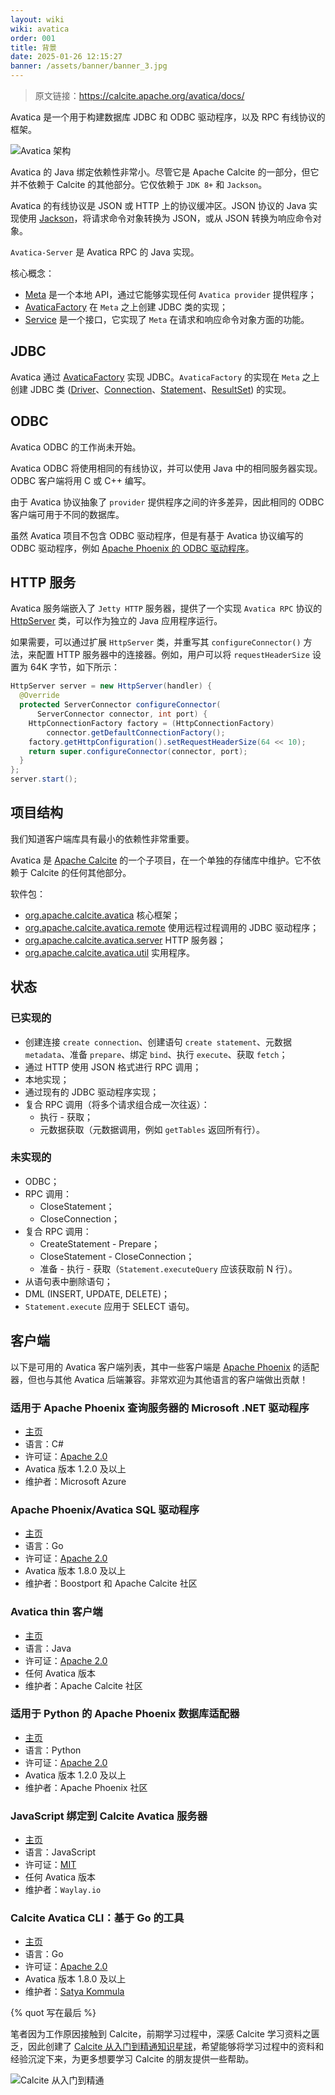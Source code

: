 ```yaml
---
layout: wiki
wiki: avatica
order: 001
title: 背景
date: 2025-01-26 12:15:27
banner: /assets/banner/banner_3.jpg
---
```


> 原文链接：https://calcite.apache.org/avatica/docs/

Avatica 是一个用于构建数据库 JDBC 和 ODBC 驱动程序，以及 RPC 有线协议的框架。

![Avatica 架构](/wiki/avatica/background/avatica-architecture.png)

Avatica 的 Java 绑定依赖性非常小。尽管它是 Apache Calcite 的一部分，但它并不依赖于 Calcite 的其他部分。它仅依赖于 `JDK 8+` 和 `Jackson`。

Avatica 的有线协议是 JSON 或 HTTP 上的协议缓冲区。JSON 协议的 Java 实现使用 [Jackson](https://github.com/FasterXML/jackson)，将请求命令对象转换为 JSON，或从 JSON 转换为响应命令对象。

`Avatica-Server` 是 Avatica RPC 的 Java 实现。

核心概念：

- [Meta](https://calcite.apache.org/avatica/javadocAggregate/org/apache/calcite/avatica/Meta.html) 是一个本地 API，通过它能够实现任何 `Avatica provider` 提供程序；
- [AvaticaFactory](https://calcite.apache.org/avatica/javadocAggregate/org/apache/calcite/avatica/AvaticaFactory.html) 在 `Meta` 之上创建 JDBC 类的实现；
- [Service](https://calcite.apache.org/avatica/javadocAggregate/org/apache/calcite/avatica/remote/Service.html) 是一个接口，它实现了 `Meta` 在请求和响应命令对象方面的功能。

## JDBC

Avatica 通过 [AvaticaFactory](https://calcite.apache.org/avatica/javadocAggregate/org/apache/calcite/avatica/AvaticaFactory.html) 实现 JDBC。`AvaticaFactory` 的实现在 `Meta` 之上创建 JDBC 类 ([Driver](https://docs.oracle.com/javase/8/docs/api//java/sql/Driver.html)、[Connection](https://docs.oracle.com/javase/8/docs/api//java/sql/Connection.html)、[Statement](https://docs.oracle.com/javase/8/docs/api//java/sql/Statement.html)、[ResultSet](https://docs.oracle.com/javase/8/docs/api//java/sql/ResultSet.html)) 的实现。

## ODBC

Avatica ODBC 的工作尚未开始。

Avatica ODBC 将使用相同的有线协议，并可以使用 Java 中的相同服务器实现。ODBC 客户端将用 C 或 C++ 编写。

由于 Avatica 协议抽象了 `provider` 提供程序之间的许多差异，因此相同的 ODBC 客户端可用于不同的数据库。

虽然 Avatica 项目不包含 ODBC 驱动程序，但是有基于 Avatica 协议编写的 ODBC 驱动程序，例如 [Apache Phoenix 的 ODBC 驱动程序](http://hortonworks.com/hadoop-tutorial/bi-apache-phoenix-odbc/)。

## HTTP 服务

Avatica 服务端嵌入了 `Jetty HTTP` 服务器，提供了一个实现 `Avatica RPC` 协议的 [HttpServer](https://calcite.apache.org/avatica/javadocAggregate/org/apache/calcite/avatica/server/HttpServer.html) 类，可以作为独立的 Java 应用程序运行。

如果需要，可以通过扩展 `HttpServer` 类，并重写其 `configureConnector()` 方法，来配置 HTTP 服务器中的连接器。例如，用户可以将 `requestHeaderSize` 设置为 64K 字节，如下所示：

```java
HttpServer server = new HttpServer(handler) {
  @Override
  protected ServerConnector configureConnector(
      ServerConnector connector, int port) {
    HttpConnectionFactory factory = (HttpConnectionFactory)
        connector.getDefaultConnectionFactory();
    factory.getHttpConfiguration().setRequestHeaderSize(64 << 10);
    return super.configureConnector(connector, port);
  }
};
server.start();
```

## 项目结构

我们知道客户端库具有最小的依赖性非常重要。

Avatica 是 [Apache Calcite](https://calcite.apache.org/) 的一个子项目，在一个单独的存储库中维护。它不依赖于 Calcite 的任何其他部分。

软件包：

- [org.apache.calcite.avatica](https://calcite.apache.org/avatica/javadocAggregate/org/apache/calcite/avatica/package-summary.html) 核心框架；
- [org.apache.calcite.avatica.remote](https://calcite.apache.org/avatica/javadocAggregate/org/apache/calcite/avatica/remote/package-summary.html) 使用远程过程调用的 JDBC 驱动程序；
- [org.apache.calcite.avatica.server](https://calcite.apache.org/avatica/javadocAggregate/org/apache/calcite/avatica/server/package-summary.html) HTTP 服务器；
- [org.apache.calcite.avatica.util](https://calcite.apache.org/avatica/javadocAggregate/org/apache/calcite/avatica/util/package-summary.html) 实用程序。

## 状态

### 已实现的

- 创建连接 `create connection`、创建语句 `create statement`、元数据 `metadata`、准备 `prepare`、绑定 `bind`、执行 `execute`、获取 `fetch`；
- 通过 HTTP 使用 JSON 格式进行 RPC 调用；
- 本地实现；
- 通过现有的 JDBC 驱动程序实现；
- 复合 RPC 调用（将多个请求组合成一次往返）：
  - 执行 - 获取；
  - 元数据获取（元数据调用，例如 `getTables` 返回所有行）。

### 未实现的

- ODBC；
- RPC 调用：
  - CloseStatement；
  - CloseConnection；
- 复合 RPC 调用：
  - CreateStatement - Prepare；
  - CloseStatement - CloseConnection；
  - 准备 - 执行 - 获取（`Statement.executeQuery` 应该获取前 N 行）。
- 从语句表中删除语句；
- DML (INSERT, UPDATE, DELETE)；
- `Statement.execute` 应用于 SELECT 语句。

## 客户端

以下是可用的 Avatica 客户端列表，其中一些客户端是 [Apache Phoenix](http://phoenix.apache.org/) 的适配器，但也与其他 Avatica 后端兼容。非常欢迎为其他语言的客户端做出贡献！

### 适用于 Apache Phoenix 查询服务器的 Microsoft .NET 驱动程序

- [主页](https://github.com/Azure/hdinsight-phoenix-sharp)
- 语言：C#
- 许可证：[Apache 2.0](https://www.apache.org/licenses/LICENSE-2.0)
- Avatica 版本 1.2.0 及以上
- 维护者：Microsoft Azure

### Apache Phoenix/Avatica SQL 驱动程序

- [主页](https://github.com/apache/calcite-avatica-go)
- 语言：Go
- 许可证：[Apache 2.0](https://www.apache.org/licenses/LICENSE-2.0)
- Avatica 版本 1.8.0 及以上
- 维护者：Boostport 和 Apache Calcite 社区

### Avatica thin 客户端

- [主页](https://calcite.apache.org/avatica)
- 语言：Java
- 许可证：[Apache 2.0](https://www.apache.org/licenses/LICENSE-2.0)
- 任何 Avatica 版本
- 维护者：Apache Calcite 社区

### 适用于 Python 的 Apache Phoenix 数据库适配器

- [主页](https://phoenix.apache.org/python.html)
- 语言：Python
- 许可证：[Apache 2.0](https://www.apache.org/licenses/LICENSE-2.0)
- Avatica 版本 1.2.0 及以上
- 维护者：Apache Phoenix 社区

### JavaScript 绑定到 Calcite Avatica 服务器

- [主页](https://github.com/waylayio/avatica-js)
- 语言：JavaScript
- 许可证：[MIT](https://opensource.org/licenses/MIT)
- 任何 Avatica 版本
- 维护者：`Waylay.io`

### Calcite Avatica CLI：基于 Go 的工具

- [主页](https://github.com/satyakommula96/calcite-cli)
- 语言：Go
- 许可证：[Apache 2.0](https://www.apache.org/licenses/LICENSE-2.0)
- Avatica 版本 1.8.0 及以上
- 维护者：[Satya Kommula](https://github.com/satyakommula96)



{% quot 写在最后 %}

笔者因为工作原因接触到 Calcite，前期学习过程中，深感 Calcite 学习资料之匮乏，因此创建了 [Calcite 从入门到精通知识星球](https://wx.zsxq.com/dweb2/index/group/51128414222814)，希望能够将学习过程中的资料和经验沉淀下来，为更多想要学习 Calcite 的朋友提供一些帮助。

![Calcite 从入门到精通](/assets/xingqiu/calcite_xingqiu.png)